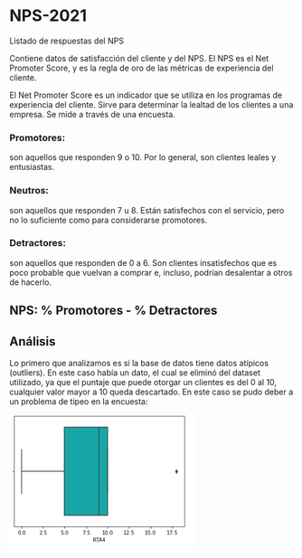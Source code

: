 # NPS-2021

Listado de respuestas del NPS

Contiene datos de satisfacción del cliente y del NPS. 
El NPS es el Net Promoter Score, y es la regla de oro de las métricas de experiencia del cliente.

El Net Promoter Score es un indicador que se utiliza en los programas de experiencia del cliente. Sirve para determinar la lealtad de los clientes a una empresa. Se mide a través de una encuesta.

### Promotores: 
son aquellos que responden 9 o 10. Por lo general, son clientes leales y entusiastas.

### Neutros: 
son aquellos que responden 7 u 8. Están satisfechos con el servicio, pero no lo suficiente como para considerarse promotores.

### Detractores: 
son aquellos que responden de 0 a 6. Son clientes insatisfechos que es poco probable que vuelvan a comprar e, incluso, podrían desalentar a otros de hacerlo.

## NPS: % Promotores - % Detractores

## Análisis

Lo primero que analizamos es si la base de datos tiene datos atípicos (outliers).  En este caso había un dato, el cual se eliminó del dataset utilizado, ya que el puntaje que puede otorgar un clientes es del 0 al 10, cualquier valor mayor a 10 queda descartado. En este caso se pudo deber a un problema de tipeo en la encuesta:

![Gráfico de llamada según el tipo de contacto](https://github.com/vittoriadelsignore/NPS-2021/blob/master/Outliers%20Rta4.png) 
